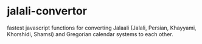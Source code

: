 # jalali-convertor
fastest javascript functions for converting Jalaali (Jalali, Persian, Khayyami, Khorshidi, Shamsi) and Gregorian calendar systems to each other.
